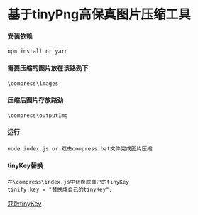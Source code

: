 基于tinyPng高保真图片压缩工具
======
#### 安装依赖
```
npm install or yarn
```
#### 需要压缩的图片放在该路劲下
```
\compress\images
```
#### 压缩后图片存放路劲
```
\compress\outputImg
```
#### 运行
```
node index.js or 双击compress.bat文件完成图片压缩
```
#### tinyKey替换
```
在\compress\index.js中替换成自己的tinyKey
tinify.key = "替换成自己的tinyKey";
```
[获取tinyKey](https://tinypng.com/developers)
